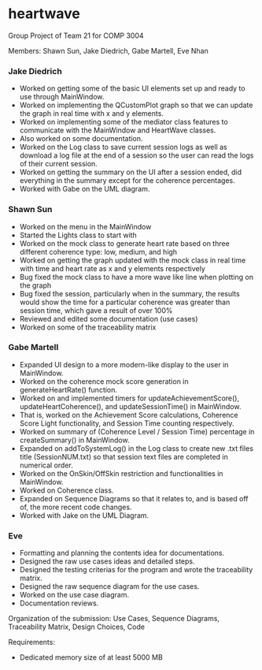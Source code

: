 # heartwave
Group Project of Team 21 for COMP 3004

Members: Shawn Sun, Jake Diedrich, Gabe Martell, Eve Nhan

### Jake Diedrich
- Worked on getting some of the basic UI elements set up and ready to use through MainWindow.
- Worked on implementing the QCustomPlot graph so that we can update the graph in real time with x and y elements.
- Worked on implementing some of the mediator class features to communicate with the MainWindow and HeartWave classes.
- Also worked on some documentation.
- Worked on the Log class to save current session logs as well as download a log file at the end of a session so the user can read the logs of their current session.
- Worked on getting the summary on the UI after a session ended, did everything in the summary except for the coherence percentages.
- Worked with Gabe on the UML diagram.

### Shawn Sun
- Worked on the menu in the MainWindow
- Started the Lights class to start with
- Worked on the mock class to generate heart rate based on three different coherence type: low, medium, and high
- Worked on getting the graph updated with the mock class in real time with time and heart rate as x and y elements respectively
- Bug fixed the mock class to have a more wave like line when plotting on the graph
- Bug fixed the session, particularly when in the summary, the results would show the time for a particular coherence was greater than session time, which gave a result of over 100%
- Reviewed and edited some documentation (use cases)
- Worked on some of the traceability matrix

### Gabe Martell
- Expanded UI design to a more modern-like display to the user in MainWindow.
- Worked on the coherence mock score generation in generateHeartRate() function.
- Worked on and implemented timers for updateAchievementScore(), updateHeartCoherence(), and updateSessionTime() in MainWindow. 
- That is, worked on the Achievement Score calculations, Coherence Score Light functionality, and Session Time counting respectively.
- Worked on summary of (Coherence Level / Session Time) percentage in createSummary() in MainWindow.
- Expanded on addToSystemLog() in the Log class to create new .txt files title (SessionNUM.txt) so that session text files are completed in numerical order.
- Worked on the OnSkin/OffSkin restriction and functionalities in MainWindow.
- Worked on Coherence class.
- Expanded on Sequence Diagrams so that it relates to, and is based off of, the more recent code changes.
- Worked with Jake on the UML Diagram.

### Eve
- Formatting and planning the contents idea for documentations.
- Designed the raw use cases ideas and detailed steps. 
- Designed the testing criterias for the program and wrote the traceability matrix.
- Designed the raw sequence diagram for the use cases.
- Worked on the use case diagram.
- Documentation reviews.


Organization of the submission: Use Cases, Sequence Diagrams, Traceability Matrix, Design Choices, Code

Requirements:
 - Dedicated memory size of at least 5000 MB
